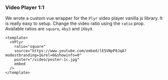### Video Player 1:1

We wrote a custom vue wrapper for the `Plyr` video player vanilla js library. It
is really easy to setup. Change the video ratio using the `ratio` prop.
Available ratios are `square`, `4by3` and `16by9`.

<!--code-->

```vue
<template>
  <VPlyr
    ratio="square"
    source="https://www.youtube.com/embed/lE5VNpP8JqA?modestbranding=1&rel=0&showinfo=0"
    poster="/video/poster-1c.jpg"
    embed
  />
</template>
```

<!--/code-->

<!--example-->

<div>
  <VPlyr class="ml-1"
    ratio="square"
    source="https://www.youtube.com/embed/lE5VNpP8JqA?modestbranding=1&rel=0&showinfo=0"
    poster="/video/poster-1c.jpg"
    reversed
    embed
  />
</div>

<!--/example-->
